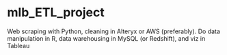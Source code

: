 # mlb_ETL_project
Web scraping with Python, cleaning in Alteryx or AWS (preferably). Do data manipulation in R, 
data warehousing in MySQL (or Redshift), and viz in Tableau
